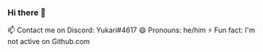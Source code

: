 ### Hi there 👋

📫 Contact me on Discord: Yukari#4617
😄 Pronouns: he/him
⚡ Fun fact: I'm not active on Github.com

<!--
**leyukari/leyukari** is a ✨ _special_ ✨ repository because its `README.md` (this file) appears on your GitHub profile.

Here are some ideas to get you started:

- 🔭 I’m currently working on ...
- 🌱 I’m currently learning ...
- 👯 I’m looking to collaborate on ...
- 🤔 I’m looking for help with ...
- 💬 Ask me about ...

-->

